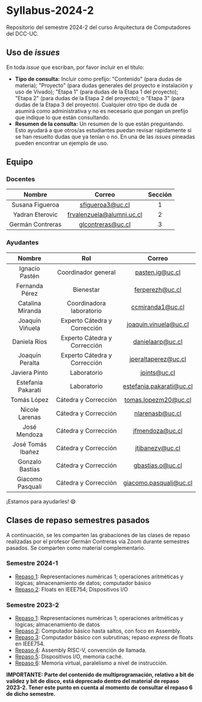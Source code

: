 # Syllabus-2024-2
Repositorio del semestre 2024-2 del curso Arquitectura de Computadores del DCC-UC.

## Uso de _issues_
En toda _issue_ que escriban, por favor incluir en el título:
* **Tipo de consulta:** Incluir como prefijo: "Contenido" (para dudas de materia); "Proyecto" (para dudas generales del proyecto e instalación y uso de Vivado); "Etapa 1" (para dudas de la Etapa 1 del proyecto); "Etapa 2" (para dudas de la Etapa 2 del proyecto); o "Etapa 3" (para dudas de la Etapa 3 del proyecto). Cualquier otro tipo de duda de asumirá como administrativa y no es necesario que pongan un prefijo que indique lo que están consultando.
* **Resumen de la consulta:** Un resumen de lo que están preguntando. Esto ayudará a que otros/as estudiantes puedan revisar rápidamente si se han resuelto dudas que ya tenían o no.
En una de las _issues_ pineadas pueden encontrar un ejemplo de uso.

## Equipo

### Docentes

| Nombre                     | Correo                    | Sección |
|:--------------------------:|:-------------------------:|:-------:|
| Susana Figueroa            | sfigueroa3@uc.cl          |    1    |
| Yadran Eterovic            | frvalenzuela@alumni.uc.cl |    2    |
| Germán Contreras           | glcontreras@uc.cl         |    3    |

### Ayudantes

| Nombre                     | Rol                      | Correo                     |
|:--------------------------:|:------------------------:|:--------------------------:|
| Ignacio Pastén             |      Coordinador general     | pasten.ig@uc.cl            |
| Fernanda Pérez             |            Bienestar         | ferperezh@uc.cl            |
| Catalina Miranda           |   Coordinadora laboratorio   | ccmiranda1@uc.cl           |
| Joaquín Viñuela            | Experto Cátedra y Corrección | joaquin.vinuela@uc.cl      |
| Daniela Ríos               | Experto Cátedra y Corrección | danielaarp@uc.cl           |
| Joaquín Peralta            | Experto Cátedra y Corrección | jperaltaperez@uc.cl        |
| Javiera Pinto              |         Laboratorio          | jpints@uc.cl	             |
| Estefania Pakarati         |         Laboratorio          | estefania.pakarati@uc.cl   |
| Tomás López                |      Cátedra y Corrección    | tomas.lopezm20@uc.cl	     |
| Nicole Larenas             |      Cátedra y Corrección    | nlarenasb@uc.cl	           |
| José Mendoza               |      Cátedra y Corrección    | jfmendoza@uc.cl            |
| José Tomás Ibañez          |      Cátedra y Corrección    | jtibanezv@uc.cl	           |
| Gonzalo Bastías            |      Cátedra y Corrección    | gbastias.o@uc.cl	         |
| Giacomo Pasquali           |      Cátedra y Corrección    | giacomo.pasquali@uc.cl	   |

¡Estamos para ayudarles! 😄

## Clases de repaso semestres pasados

A continuación, se les comparten las grabaciones de las clases de repaso realizadas por el profesor Germán Contreras vía Zoom durante semestres pasados. Se comparten como material complementario.

### Semestre 2024-1

* [Repaso 1](https://drive.google.com/file/d/1tidHmga4FOEasWUpqQ7nGjkzEkLW4Pz-/view?usp=sharing): Representaciones numéricas 1; operaciones aritméticas y lógicas; almacenamiento de datos; computador básico
* [Repaso 2](https://drive.google.com/file/d/1nShOC9d1DDtmkWlo0TsoWdhWXQcPQ7xE/view?usp=sharing): Floats en IEEE754; Dispositivos I/O

### Semestre 2023-2

* [Repaso 1](https://drive.google.com/file/d/1zlpoYfkjIeQ-qL9CvMwlMGORpdQp7nfJ/view?usp=sharing): Representaciones numéricas 1; operaciones aritméticas y lógicas; almacenamiento de datos
* [Repaso 2](https://drive.google.com/file/d/1WZHMZtZ7fuTc0XR910aZG8mcXfWV4y0z/view?usp=drive_link): Computador básico hasta saltos, con foco en Assembly.
* [Repaso 3](https://drive.google.com/file/d/18bx2znJqrXX-OEv88Qh1xw4ejSjjORYe/view?usp=drive_link): Computador básico con subrutinas; repaso _express_ de floats en IEEE754.
* [Repaso 4](https://drive.google.com/file/d/10xSmAduT0I0h-OBgey0HJooOk77E3GOF/view?usp=sharing): Assembly RISC-V, convención de llamada.
* [Repaso 5](https://drive.google.com/file/d/1Am7ft6LA2JBcrJaBtmQ24M7GbmyR5SrS/view?usp=sharing): Dispositivos I/O, memoria caché.
* [Repaso 6](https://drive.google.com/file/d/1nR3XxidbZi9a8CbsaqbUCbp1x4ORXpaD/view?usp=sharing): Memoria virtual, paralelismo a nivel de instrucción.

**IMPORTANTE: Parte del contenido de multiprogramación, relativo a bit de validez y bit de disco, está deprecado dentro del material de repaso 2023-2. Tener este punto en cuenta al momento de consultar el repaso 6 de dicho semestre.**
